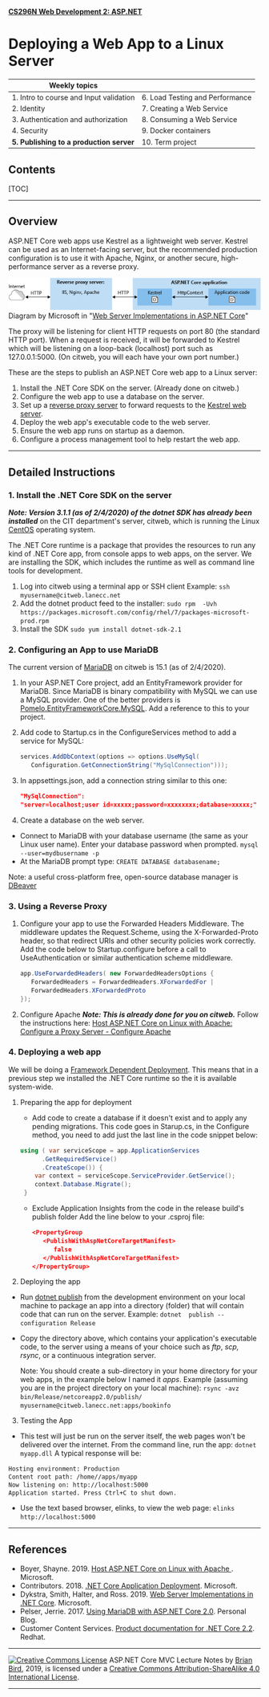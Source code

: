 **[CS296N Web Development 2: ASP.NET](http://lcc-cit.github.io/CS296N-CourseMaterials/)**

#   Deploying a Web App to a Linux Server   

| Weekly topics                            |                                 |
| ---------------------------------------- | ------------------------------- |
| 1. Intro to course and Input validation  | 6. Load Testing and Performance |
| 2. Identity                              | 7. Creating a Web Service       |
| 3. Authentication and authorization      | 8. Consuming a Web Service      |
| 4. Security                              | 9. Docker containers            |
| **5. Publishing to a production server** | 10. Term project                |

## Contents

[TOC]

------

## Overview 

ASP.NET Core web apps use Kestrel as a lightweight web server. Kestrel can be used as an Internet-facing server, but the recommended production configuration is to use it with Apache, Nginx, or another secure, high-performance server as a reverse proxy.            

 ![kestrel-to-internet](Images/kestrel-to-internet.png)                            Diagram by Microsoft in "[Web Server Implementations in ASP.NET Core](https://docs.microsoft.com/en-us/aspnet/core/fundamentals/servers/?view=aspnetcore-2.1&tabs=windows)"            

The proxy will be listening for client HTTP requests on  port 80 (the standard HTTP port). When a request is received, it will be forwarded to Kestrel which will be listening on a loop-back (localhost) port such as 127.0.0.1:5000.  (On citweb, you will each have your own port number.)         

These are the steps to publish an ASP.NET Core web app to a Linux server:    

1. Install the .NET Core SDK on the server. (Already done on citweb.)
2. Configure the web app to use a database on the server.
3. Set up a [reverse proxy server](https://en.wikipedia.org/wiki/Reverse_proxy) to forward requests to the [Kestrel web server](https://docs.microsoft.com/en-us/aspnet/core/fundamentals/servers/?view=aspnetcore-2.1&tabs=aspnetcore2x#kestrel).
4. Deploy the web app's executable code to the web server.
5. Ensure the web app runs on startup as a daemon.
6. Configure a process management tool to help restart the web app.

------

## Detailed Instructions

### 1. Install the .NET Core SDK on the server

***Note: Version 3.1.1 (as of 2/4/2020) of the dotnet SDK has already been installed*** on the CIT department's server, citweb, which is running the Linux [CentOS](https://www.centos.org/) operating system.

 The .NET Core runtime is a package that provides the resources to run any kind of .NET Core app, from console apps to web  apps, on the server. We are installing the SDK, which includes the runtime as well as command line tools for development.         

1. Log into citweb using a terminal app or SSH client
   Example: `ssh  myusername@citweb.lanecc.net`
2. Add the dotnet product feed to the installer:
`sudo rpm  -Uvh  https://packages.microsoft.com/config/rhel/7/packages-microsoft-prod.rpm`
3. Install the SDK
   `sudo yum install dotnet-sdk-2.1`

### 2. Configuring an App to use MariaDB

The current version of [MariaDB](https://mariadb.com) on citweb is 15.1 (as of 2/4/2020).

1. In your ASP.NET Core project, add an EntityFramework provider for MariaDB. Since MariaDB is binary compatibility with MySQL  we can use a MySQL provider. One of the better providers is [Pomelo.EntityFrameworkCore.MySQL](https://github.com/PomeloFoundation/Pomelo.EntityFrameworkCore.MySql). Add a reference to this to your project.

2. Add code to Startup.cs in the ConfigureServices method to add a service for MySQL:
  
   ```C#
   services.AddDbContext(options => options.UseMySql(
      Configuration.GetConnectionString("MySqlConnection")));
   ```
   
3. In appsettings.json, add a connection string similar to this one:

    ```Json
    "MySqlConnection": 
    "server=localhost;user id=xxxxx;password=xxxxxxxx;database=xxxxx;"
    ```

5. Create a database on the web server.                

  - Connect to MariaDB with your database username (the same as your Linux user name). Enter your database password when prompted.
    `mysql --user=mydbusername -p`
  - At the MariaDB prompt type: 
    `CREATE DATABASE databasename;`


Note: a useful cross-platform free, open-source database manager is [DBeaver](https://dbeaver.io)

### 3. Using a Reverse Proxy 

1. Configure your app to use the Forwarded Headers Middleware.
   The middleware updates the Request.Scheme, using the X-Forwarded-Proto  header, so that redirect URIs and other security policies work  correctly. Add the code below to Startup.configure before a call to UseAuthentication or similar authentication scheme middleware. 

   ```c#
   app.UseForwardedHeaders( new ForwardedHeadersOptions {
      ForwardedHeaders = ForwardedHeaders.XForwardedFor |
      ForwardedHeaders.XForwardedProto
   });
   ```

2. Configure Apache
   ***Note: This is already done for you on citweb.***
   Follow the instructions here: [Host  ASP.NET Core on Linux with Apache: Configure a Proxy Server - Configure Apache](https://docs.microsoft.com/en-us/aspnet/core/host-and-deploy/linux-apache?view=aspnetcore-2.1&tabs=aspnetcore2x#configure-apache)

### 4. Deploying a web app

We will be doing a [Framework Dependent Deployment](https://docs.microsoft.com/en-us/dotnet/core/deploying/#framework-dependent-deployments-fdd). This means that in a previous step we installed the .NET Core runtime so the it is available system-wide.

1. Preparing the app for deployment                

   - Add code to create a database if it doesn't  exist and to apply any pending migrations. This code goes in Starup.cs,  in the Configure method, you need to add just the last line in the code snippet below:

   ```C#
   using ( var serviceScope = app.ApplicationServices
         .GetRequiredService()
         .CreateScope()) {
       var context = serviceScope.ServiceProvider.GetService();
       context.Database.Migrate();
    }
   ```

   - Exclude Application Insights from the code in the release build's publish folder 
     Add the line below to your .csproj file:
     
     ```json
     <PropertyGroup
        <PublishWithAspNetCoreTargetManifest>
           false
        </PublishWithAspNetCoreTargetManifest>
     </PropertyGroup>
     ```

2. Deploying the app
  - Run [dotnet  publish](https://docs.microsoft.com/en-us/dotnet/core/tools/dotnet-publish?tabs=netcore21) from the development environment on your  local machine to package an app into a directory (folder) that will contain code that can run on the server. Example:
    `dotnet  publish --configuration Release `

  - Copy the directory above, which contains your application's executable code, to the server using a means of your choice such as *ftp*, *scp,* *rsync*, or a continuous integration server.
  
    Note: You should create a sub-directory in your home directory for your web apps, in the example below I named it *apps*. Example (assuming you are in the project directory on your local machine):
     `rsync -avz bin/Release/netcoreapp2.0/publish/   myusername@citweb.lanecc.net:apps/bookinfo`
  
3. Testing the App
  
  - This test will just be run on the server itself, the web pages won't be delivered over the internet. From the command line, run the app: 
  `dotnet myapp.dll`
   A typical response will be:  
   ```
   Hosting environment: Production
   Content root path: /home//apps/myapp
   Now listening on: http://localhost:5000
   Application started. Press Ctrl+C to shut down.   
   ```
  - Use the text based browser, elinks, to view the web page:
    `elinks http://localhost:5000 `

------



## References

- Boyer, Shayne. 2019. [Host ASP.NET Core on Linux with Apache ](https://docs.microsoft.com/en-us/aspnet/core/host-and-deploy/linux-apache?view=aspnetcore-2.1&tabs=aspnetcore2x#configure-apache). Microsoft.
- Contributors. 2018. [.NET Core Application Deployment](https://docs.microsoft.com/en-us/dotnet/core/deploying/#framework-dependent-deployments-fdd). Microsoft.
- Dykstra, Smith, Halter, and Ross. 2019. [Web Server Implementations in .NET Core](https://docs.microsoft.com/en-us/aspnet/core/fundamentals/servers/?view=aspnetcore-2.1&tabs=aspnetcore2x). Microsoft.
- Pelser, Jerrie. 2017. [Using MariaDB with ASP.NET Core 2.0](https://www.jerriepelser.com/blog/using-mariadb-with-aspnet-core). Personal Blog.
- Customer Content Services. [Product documentation for .NET Core 2.2](https://access.redhat.com/documentation/en-us/net_core/2.2/). Redhat.

------

[![Creative Commons License](https://i.creativecommons.org/l/by-sa/4.0/88x31.png)](http://creativecommons.org/licenses/by-sa/4.0/) 
​ASP.NET Core MVC Lecture Notes by [Brian Bird](https://profbird.online), 2019, is licensed under a [Creative Commons Attribution-ShareAlike 4.0 International License](http://creativecommons.org/licenses/by-sa/4.0/). 

------